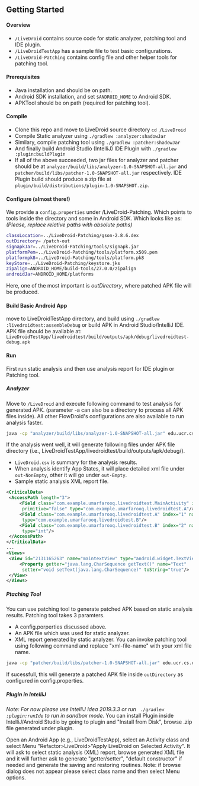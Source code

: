 ## Getting Started
#### Overview
- ``/LiveDroid`` contains source code for static analyzer, patching tool and IDE plugin.
- ``/LiveDroidTestApp`` has a sample file to test basic configurations. 
- ``/LiveDroid-Patching`` contains config file and other helper tools for patching tool. 

#### Prerequisites
- Java installation and should be on path.
- Android SDK installation, and set ``$ANDROID_HOME``  to Android SDK.
- APKTool should be on path (required for patching tool).

#### Compile
- Clone this repo and move to LiveDroid source directory ``cd /LiveDroid``
- Compile Static analyzer using ``./gradlew :analyzer:shadowJar``
- Similary, compile patching tool using  ``./gradlew :patcher:shadowJar``
- And finally build Android Studio (IntelliJ) IDE Plugin with ``./gradlew :plugin:buildPlugin``
- If all of the above succeeded, two jar files for analyzer and patcher should be at ``analyzer/build/libs/analyzer-1.0-SNAPSHOT-all.jar`` and ``patcher/build/libs/patcher-1.0-SNAPSHOT-all.jar`` respectively. IDE Plugin build should produce a zip file at ``plugin/build/distributions/plugin-1.0-SNAPSHOT.zip``.

#### Configure (almost there!)
We provide a ``config.properties``  under /LiveDroid-Patching.  Which points to tools inside the directory and some in Android SDK. Which looks like as:  *(Please, replace relative paths with absolute paths)*
```bash
classLocation=../LiveDroid-Patching/gson-2.8.6.dex  
outDirectory= /patch-out  
signapkJar=../LiveDroid-Patching/tools/signapk.jar  
platformPem=../LiveDroid-Patching/tools/platform.x509.pem  
platformpk8=../LiveDroid-Patching/tools/platform.pk8  
keyStore=../LiveDroid-Patching/keystore.jks  
zipalign=ANDROID_HOME/build-tools/27.0.0/zipalign  
androidJar=ANDROID_HOME/platforms
```
Here, one of the most important is *outDirectory*, where patched APK file will be produced.
#### Build Basic Android App
move to LiveDroidTestApp directory, and build using ``./gradlew :livedroidtest:assembleDebug`` or build APK in Android Studio/IntelliJ IDE.
APK file should be available at: ``LiveDroidTestApp/livedroidtest/build/outputs/apk/debug/livedroidtest-debug.apk ``
#### Run 
First run static analysis and then use analysis report for IDE plugin or Patching tool.
#####  Analyzer
Move to ``/LiveDroid`` and execute following command to test analysis for generated APK. (parameter -a can also be a directory to process all APK files inside). All other FlowDroid's configurations are also available to run analysis faster.   
```bash
java -cp "analyzer/build/libs/analyzer-1.0-SNAPSHOT-all.jar" edu.ucr.cs.ufarooq.android.MainClass -p $ANDROID_HOME/platforms -a ../LiveDroidTestApp/livedroidtest/build/outputs/apk/debug/livedroidtest-debug.apk -s SourcesAndSinks.txt -ap 5	
```
If the analysis went well, it will generate following files under APK file directory (i.e., LiveDroidTestApp/livedroidtest/build/outputs/apk/debug/).

- ``LiveDroid.csv`` is summary for the analysis results.
- When analysis identify App States, it will place detailed xml file under ``out-NonEmpty``, other it will go under ``out-Empty``. 
- Sample static analysis XML report file.
```xml
<CriticalData>  
 <AccessPath length="3">  
	 <Field class="com.example.umarfarooq.livedroidtest.MainActivity" index="0" name="a"  
	  primitive="false" type="com.example.umarfarooq.livedroidtest.A"/>  
	 <Field class="com.example.umarfarooq.livedroidtest.A" index="1" name="b" primitive="false"  
	  type="com.example.umarfarooq.livedroidtest.B"/>  
	 <Field class="com.example.umarfarooq.livedroidtest.B" index="2" name="f" primitive="true"  
	  type="int"/>  
 </AccessPath>
</CriticalData>
...
<Views>  
 <View id="2131165263" name="maintextView" type="android.widget.TextView">  
	 <Property getter="java.lang.CharSequence getText()" name="Text"  
	  setter="void setText(java.lang.CharSequence)" toString="true"/>  
 </View>
</Views>
```

##### Ptaching Tool
You can use patching tool to generate patched APK based on static analysis results. Patching tool takes 3 paramters. 
- A config.porperties discussed above.
- An APK file which was used for static analyzer. 
- XML report generated by static analyzer.
You can invoke patching tool using following command and replace "xml-file-name" with your xml file name.
``` bash
java -cp "patcher/build/libs/patcher-1.0-SNAPSHOT-all.jar" edu.ucr.cs.ufarooq.android.patch.Patcher ../LiveDroid-Patching/config.properties ../LiveDroidTestApp/livedroidtest/build/outputs/apk/debug//processed/livedroidtest-debug.apk ../LiveDroidTestApp/livedroidtest/build/outputs/apk/debug/out-NonEmpty/<xml-file-name>
```
If sucessfull, this will generate a patched APK file inside ``outDirectory`` as configured in config.properties.
##### Plugin in IntelliJ
*Note: For now please use IntelliJ Idea 2019.3.3 or run `` ./gradlew :plugin:runIde`` to run in sandbox mode.*
You can install Plugin inside IntelliJ/Android Studio by going to plugin and "Install from Disk", browse .zip file generated under plugin.

Open an Android App (e.g., LiveDroidTestApp), select an Activity class and select Menu "Refactor>LiveDroid>"Apply LiveDroid on Selected Activity". It will ask to select static analysis (XML) report, browse generated XML file and it will further ask to generate "getter/setter", "default constructor" if needed and generate the saving and restoring routines. 
Note: if browse dialog does not appear please select class name and then select Menu options.